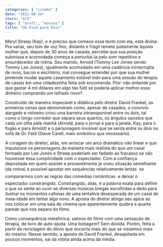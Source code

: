 ```yaml
---
categories: [ "cinema" ]
date: "2012-08-24"
stars: "4/5"
tags: [ "draft", "movies" ]
title: "Um Divã para Dois"
---
```

Meryl Streep (Kay), e é preciso que comece esse texto com ela, está
divina. Pra variar, seu tom de voz fino, distante e frágil remete
justamente àquela mulher que, depois de 30 anos de casada, percebe
que sua posição submissa e acomodada começa a perturbá-la pelo som
repetitivo e ensurdecedor da rotina. Seu marido, Arnold (Tommy Lee Jones
sendo Tommy Lee Jones), igualmente acomodado em uma cadência ininterrupta
de ovos, bacon e escritório, mal consegue entender por que sua mulher
pretende mudar aquele casamento estável indo para uma sessão de terapia
de casais em uma cidadezinha feita sob encomenda. Pior: não entende por
que gastar 4 mil dólares em algo tão fútil se poderia aplicar melhor
esse dinheiro comprando um telhado novo?

Construído de maneira impecável e didática pelo diretor David Frankel,
as primeiras cenas que demonstram como, apesar de casados, o convívio
alargado e rotineiro criou uma barreira intransponível entre os dois,
tal como o longo corredor que separa seus quartos, os ângulos opostos
que cada um olha pela manhã (Arnold, para o jornal e para a janela,
Kay, para o fogão e para Arnold) e o personagem invisível que se senta
entre os dois no sofá de Dr. Feld (Steve Carell, mais simbólico que
necessário).

A coragem do diretor, aliás, em arriscar um arco dramático não linear
e que impulsione os personagens da maneira mais realista do que um casal
formado por Lee Jones e Streep poderiam ser fadado ao fracasso se não
houvesse essa cumplicidade com o espectador. Com a confiança depositada
em quem assiste e provavelmente já viveu situação semelhante (da
rotina) é possível apostar em sequências relativamente lentas 
se compararmos com as regras das comédias românticas  e deixar o
espectador constrangido. Constrangido, aliás, é a palavra exata para
definir o que se sente ao ouvir as diversas músicas bregas escolhidas a
dedo para ilustrar os momentos cafonas de uma tentativa desesperada de
um casal de meia-idade em tentar algo novo. A aposta do diretor atinge
seu ápice ao nos colocar em uma sala de cinema que aparentemente quebra
a quarta parede que nos separa do filme.

Como consequência metafórica, saímos do filme com uma sensação de
terapia, de livro de auto-ajuda. Uma bobagem? Sem dúvida. Porém, feita
a partir da reciclagem do óbvio que encanta mais do que se víssemos
mais do mesmo. Nesse sentido, a aposta de David Frankel, desajeitada em
poucos momentos, sai da rotina ainda acima da média.

